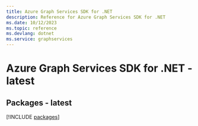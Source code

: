```yaml
---
title: Azure Graph Services SDK for .NET
description: Reference for Azure Graph Services SDK for .NET
ms.date: 10/12/2023
ms.topic: reference
ms.devlang: dotnet
ms.service: graphservices
---
```

# Azure Graph Services SDK for .NET - latest
## Packages - latest
[!INCLUDE [packages](graph-services-index.md)]